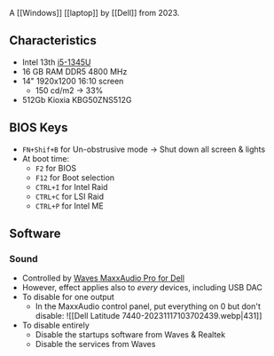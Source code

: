 A [[Windows]] [[laptop]] by [[Dell]] from 2023.
## Characteristics
- Intel 13th [i5-1345U](https://ark.intel.com/content/www/us/en/ark/products/232127/intel-core-i51345u-processor-12m-cache-up-to-4-70-ghz.html)
- 16 GB RAM DDR5 4800 MHz
- 14" 1920x1200 16:10 screen
	- 150 cd/m2 → 33%
- 512Gb Kioxia KBG50ZNS512G
## BIOS Keys
- `FN+Shif+B` for Un-obstrusive mode → Shut down all screen & lights
- At boot time:
	- `F2` for BIOS
	- `F12` for Boot selection
	- `CTRL+I` for Intel Raid
	- `CTRL+C` for LSI Raid
	- `CTRL+P` for Intel ME
## Software
### Sound
- Controlled by [Waves MaxxAudio Pro for Dell](https://apps.microsoft.com/detail/waves-maxxaudio-pro-for-dell/9NB9SRTL2KPT?hl=en-US&gl=US)
- However, effect applies also to *every* devices, including USB DAC
- To disable for one output
	- In the MaxxAudio control panel, put everything on 0 but don't disable: 
	  ![[Dell Latitude 7440-20231117103702439.webp|431]]
- To disable entirely
	- Disable the startups software from Waves & Realtek
	- Disable the services from Waves